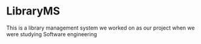 # LibraryMS
This is a library management system we worked on as our project when we were studying Software engineering
